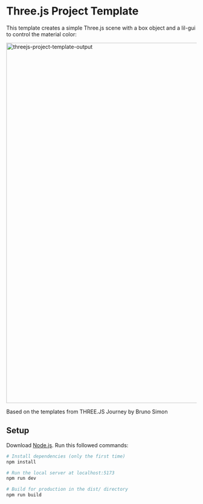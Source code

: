 # Three.js Project Template

This template creates a simple Three.js scene with a box object and a lil-gui to control the material color:

<img width="954" alt="threejs-project-template-output" src="https://github.com/bytesbysophie/threejs-project-template/assets/28394378/0d4f2fef-d54f-4f29-b829-ae98fbf7a832">

Based on the templates from THREE.JS Journey by Bruno Simon

## Setup
Download [Node.js](https://nodejs.org/en/download/).
Run this followed commands:

``` bash
# Install dependencies (only the first time)
npm install

# Run the local server at localhost:5173
npm run dev

# Build for production in the dist/ directory
npm run build
```
